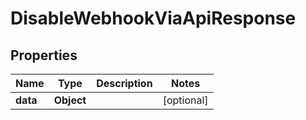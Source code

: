 

# DisableWebhookViaApiResponse


## Properties

| Name | Type | Description | Notes |
|------------ | ------------- | ------------- | -------------|
|**data** | **Object** |  |  [optional] |



